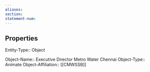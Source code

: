 ```yaml
---
aliases: 
section: 
statement-num: 
---
```

## Properties

Entity-Type:: Object

Object-Name:: Executive Director Metro Water Chennai
Object-Type:: Animate
Object-Affiliation:: [[CMWSSB]]